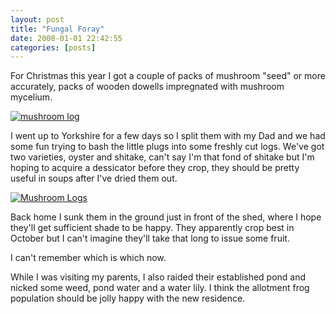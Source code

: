 ```yaml
---
layout: post
title: "Fungal Foray"
date: 2008-01-01 22:42:55
categories: [posts]
---
```


For Christmas this year I got a couple of packs of mushroom "seed" or more accurately, packs of wooden dowells impregnated with mushroom mycelium.

[![mushroom log](http://farm3.static.flickr.com/2082/2146452577_fedf6b97ae_m.jpg)](http://www.flickr.com/photos/warriorwomen/2146452577/)

I went up to Yorkshire for a few days so I split them with my Dad and we had some fun trying to bash the little plugs into some freshly cut logs. We've got two varieties, oyster and shitake, can't say I'm that fond of shitake but I'm hoping to acquire a dessicator before they crop, they should be pretty useful in soups after I've dried them out.

[![Mushroom Logs](http://farm3.static.flickr.com/2183/2148493815_2298483491_m.jpg)](http://www.flickr.com/photos/warriorwomen/2148493815/)

Back home I sunk them in the ground just in front of the shed, where I hope they'll get sufficient shade to be happy. They apparently crop best in October but I can't imagine they'll take that long to issue some fruit.

I can't remember which is which now.

While I was visiting my parents, I also raided their established pond and nicked some weed, pond water and a water lily. I think the allotment frog population should be jolly happy with the new residence.
